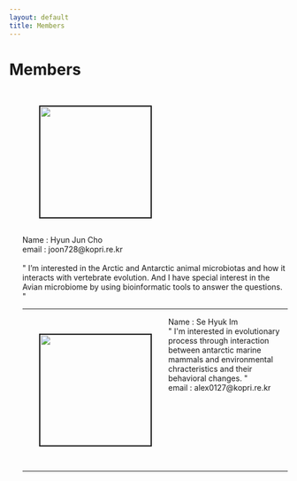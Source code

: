 ```yaml
---
layout: default
title: Members
---
```

<div class="post">
	<h1 class="pageTitle"> Members </h1>
	<ul> <img src="{{ '/assets/img/pic_hjcho.jpg' | prepend: site.baseurl }}" alt="" style="width: auto; height: 200px" align="left"  border="2"  vspace="30" hspace="30"> <br clear="left"> Name : Hyun Jun Cho <br> email : joon728@kopri.re.kr  <br> <br> " I’m interested in the Arctic and Antarctic animal microbiotas and how it interacts with vertebrate evolution. And I have special interest in the Avian microbiome by using bioinformatic tools to answer the questions. "
		<hr>
	<img src="{{ '/assets/img/pic_shim.jpeg' | prepend: site.baseurl }}" alt="" style="width: auto; height: 200px" align="left"  border="2" vspace="30" hspace="30">  Name : Se Hyuk Im  <br> " I'm interested in evolutionary process through interaction between antarctic marine mammals and environmental chracteristics and their behavioral changes. " 
		 <br> email : alex0127@kopri.re.kr  <br>
		 <br clear="left">
		 <hr>
	</ul>	
		</div>

